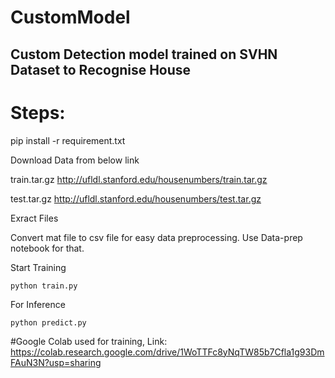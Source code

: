# CustomModel
## Custom Detection model trained on SVHN Dataset to Recognise House

# Steps:

pip install -r requirement.txt

Download Data from below link

train.tar.gz http://ufldl.stanford.edu/housenumbers/train.tar.gz

test.tar.gz http://ufldl.stanford.edu/housenumbers/test.tar.gz

Exract Files

Convert mat file to csv file for easy data preprocessing. Use Data-prep notebook for that.

Start Training 
    
    python train.py

For Inference

    python predict.py


#Google Colab used for training,
Link: https://colab.research.google.com/drive/1WoTTFc8yNqTW85b7Cfla1g93DmFAuN3N?usp=sharing
